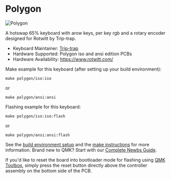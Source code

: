 # Polygon

![Polygon]()

A hotswap 65% keyboard with arow keys, per key rgb and a rotary encoder designed for Rotwitt by Trip-trap.

-   Keyboard Maintainer: [Trip-trap](https://github.com/adamnaldal)
-   Hardware Supported: Polygon iso and ansi edition PCBs
-   Hardware Availability: https://www.rotwitt.com/

Make example for this keyboard (after setting up your build environment):

    make polygon/iso:iso

or

    make polygon/ansi:ansi

Flashing example for this keyboard:

    make polygon/iso:iso:flash

or

    make polygon/ansi:ansi:flash

See the [build environment setup](https://docs.qmk.fm/#/getting_started_build_tools) and the [make instructions](https://docs.qmk.fm/#/getting_started_make_guide) for more information. Brand new to QMK? Start with our [Complete Newbs Guide](https://docs.qmk.fm/#/newbs).

If you'd like to reset the board into bootloader mode for flashing using [QMK Toolbox](https://github.com/qmk/qmk_toolbox), simply press the reset button directly above the controller assembly on the bottom side of the PCB.
